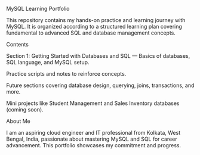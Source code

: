 MySQL Learning Portfolio

This repository contains my hands-on practice and learning journey with MySQL. It is organized according to a structured learning plan covering fundamental to advanced SQL and database management concepts.

Contents

Section 1: Getting Started with Databases and SQL — Basics of databases, SQL language, and MySQL setup.

Practice scripts and notes to reinforce concepts.

Future sections covering database design, querying, joins, transactions, and more.

Mini projects like Student Management and Sales Inventory databases (coming soon).

About Me

I am an aspiring cloud engineer and IT professional from Kolkata, West Bengal, India, passionate about mastering MySQL and SQL for career advancement. This portfolio showcases my commitment and progress.
